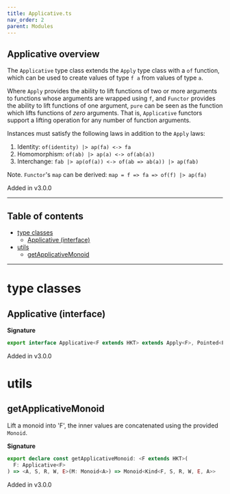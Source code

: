 ```yaml
---
title: Applicative.ts
nav_order: 2
parent: Modules
---
```


## Applicative overview

The `Applicative` type class extends the `Apply` type class with a `of` function, which can be used to create values
of type `f a` from values of type `a`.

Where `Apply` provides the ability to lift functions of two or more arguments to functions whose arguments are
wrapped using `f`, and `Functor` provides the ability to lift functions of one argument, `pure` can be seen as the
function which lifts functions of _zero_ arguments. That is, `Applicative` functors support a lifting operation for
any number of function arguments.

Instances must satisfy the following laws in addition to the `Apply` laws:

1. Identity: `of(identity) |> ap(fa) <-> fa`
2. Homomorphism: `of(ab) |> ap(a) <-> of(ab(a))`
3. Interchange: `fab |> ap(of(a)) <-> of(ab => ab(a)) |> ap(fab)`

Note. `Functor`'s `map` can be derived: `map = f => fa => of(f) |> ap(fa)`

Added in v3.0.0

---

<h2 class="text-delta">Table of contents</h2>

- [type classes](#type-classes)
  - [Applicative (interface)](#applicative-interface)
- [utils](#utils)
  - [getApplicativeMonoid](#getapplicativemonoid)

---

# type classes

## Applicative (interface)

**Signature**

```ts
export interface Applicative<F extends HKT> extends Apply<F>, Pointed<F> {}
```

Added in v3.0.0

# utils

## getApplicativeMonoid

Lift a monoid into 'F', the inner values are concatenated using the provided `Monoid`.

**Signature**

```ts
export declare const getApplicativeMonoid: <F extends HKT>(
  F: Applicative<F>
) => <A, S, R, W, E>(M: Monoid<A>) => Monoid<Kind<F, S, R, W, E, A>>
```

Added in v3.0.0
